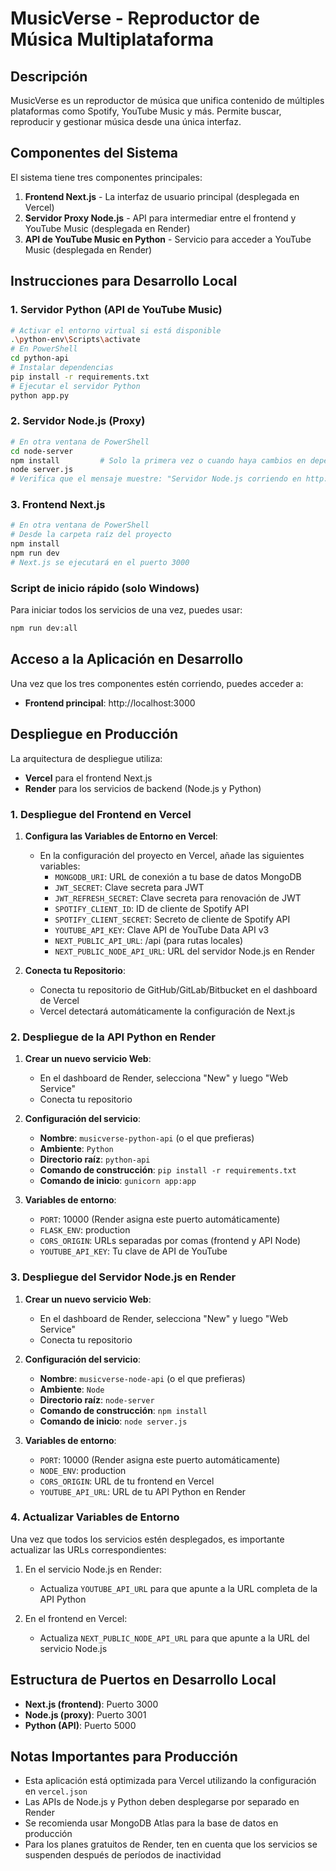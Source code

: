 # MusicVerse - Reproductor de Música Multiplataforma

## Descripción

MusicVerse es un reproductor de música que unifica contenido de múltiples plataformas como Spotify, YouTube Music y más. Permite buscar, reproducir y gestionar música desde una única interfaz.

## Componentes del Sistema

El sistema tiene tres componentes principales:

1. **Frontend Next.js** - La interfaz de usuario principal (desplegada en Vercel)
2. **Servidor Proxy Node.js** - API para intermediar entre el frontend y YouTube Music (desplegada en Render)
3. **API de YouTube Music en Python** - Servicio para acceder a YouTube Music (desplegada en Render)

## Instrucciones para Desarrollo Local

### 1. Servidor Python (API de YouTube Music)

```bash
# Activar el entorno virtual si está disponible
.\python-env\Scripts\activate
# En PowerShell
cd python-api
# Instalar dependencias
pip install -r requirements.txt
# Ejecutar el servidor Python
python app.py
```

### 2. Servidor Node.js (Proxy)

```bash
# En otra ventana de PowerShell
cd node-server
npm install         # Solo la primera vez o cuando haya cambios en dependencias
node server.js
# Verifica que el mensaje muestre: "Servidor Node.js corriendo en http://localhost:3001"
```

### 3. Frontend Next.js

```bash
# En otra ventana de PowerShell
# Desde la carpeta raíz del proyecto
npm install
npm run dev
# Next.js se ejecutará en el puerto 3000
```

### Script de inicio rápido (solo Windows)

Para iniciar todos los servicios de una vez, puedes usar:

```bash
npm run dev:all
```

## Acceso a la Aplicación en Desarrollo

Una vez que los tres componentes estén corriendo, puedes acceder a:

- **Frontend principal**: http://localhost:3000

## Despliegue en Producción

La arquitectura de despliegue utiliza:
- **Vercel** para el frontend Next.js
- **Render** para los servicios de backend (Node.js y Python)

### 1. Despliegue del Frontend en Vercel

1. **Configura las Variables de Entorno en Vercel**:
   - En la configuración del proyecto en Vercel, añade las siguientes variables:
     - `MONGODB_URI`: URL de conexión a tu base de datos MongoDB
     - `JWT_SECRET`: Clave secreta para JWT
     - `JWT_REFRESH_SECRET`: Clave secreta para renovación de JWT
     - `SPOTIFY_CLIENT_ID`: ID de cliente de Spotify API
     - `SPOTIFY_CLIENT_SECRET`: Secreto de cliente de Spotify API
     - `YOUTUBE_API_KEY`: Clave API de YouTube Data API v3
     - `NEXT_PUBLIC_API_URL`: /api (para rutas locales)
     - `NEXT_PUBLIC_NODE_API_URL`: URL del servidor Node.js en Render

2. **Conecta tu Repositorio**:
   - Conecta tu repositorio de GitHub/GitLab/Bitbucket en el dashboard de Vercel
   - Vercel detectará automáticamente la configuración de Next.js

### 2. Despliegue de la API Python en Render

1. **Crear un nuevo servicio Web**:
   - En el dashboard de Render, selecciona "New" y luego "Web Service"
   - Conecta tu repositorio

2. **Configuración del servicio**:
   - **Nombre**: `musicverse-python-api` (o el que prefieras)
   - **Ambiente**: `Python`
   - **Directorio raíz**: `python-api`
   - **Comando de construcción**: `pip install -r requirements.txt`
   - **Comando de inicio**: `gunicorn app:app`

3. **Variables de entorno**:
   - `PORT`: 10000 (Render asigna este puerto automáticamente)
   - `FLASK_ENV`: production
   - `CORS_ORIGIN`: URLs separadas por comas (frontend y API Node)
   - `YOUTUBE_API_KEY`: Tu clave de API de YouTube

### 3. Despliegue del Servidor Node.js en Render

1. **Crear un nuevo servicio Web**:
   - En el dashboard de Render, selecciona "New" y luego "Web Service"
   - Conecta tu repositorio

2. **Configuración del servicio**:
   - **Nombre**: `musicverse-node-api` (o el que prefieras)
   - **Ambiente**: `Node`
   - **Directorio raíz**: `node-server`
   - **Comando de construcción**: `npm install`
   - **Comando de inicio**: `node server.js`

3. **Variables de entorno**:
   - `PORT`: 10000 (Render asigna este puerto automáticamente)
   - `NODE_ENV`: production
   - `CORS_ORIGIN`: URL de tu frontend en Vercel
   - `YOUTUBE_API_URL`: URL de tu API Python en Render

### 4. Actualizar Variables de Entorno

Una vez que todos los servicios estén desplegados, es importante actualizar las URLs correspondientes:

1. En el servicio Node.js en Render:
   - Actualiza `YOUTUBE_API_URL` para que apunte a la URL completa de la API Python

2. En el frontend en Vercel:
   - Actualiza `NEXT_PUBLIC_NODE_API_URL` para que apunte a la URL del servicio Node.js

## Estructura de Puertos en Desarrollo Local

- **Next.js (frontend)**: Puerto 3000
- **Node.js (proxy)**: Puerto 3001
- **Python (API)**: Puerto 5000

## Notas Importantes para Producción

- Esta aplicación está optimizada para Vercel utilizando la configuración en `vercel.json`
- Las APIs de Node.js y Python deben desplegarse por separado en Render
- Se recomienda usar MongoDB Atlas para la base de datos en producción
- Para los planes gratuitos de Render, ten en cuenta que los servicios se suspenden después de períodos de inactividad 